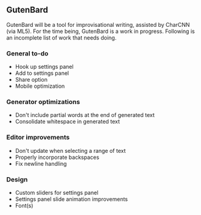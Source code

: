 ## GutenBard

GutenBard will be a tool for improvisational writing, assisted by CharCNN (via ML5). For the time being, GutenBard is a work in progress. Following is an incomplete list of work that needs doing.

### General to-do
* Hook up settings panel
* Add to settings panel
* Share option
* Mobile optimization

### Generator optimizations
* Don't include partial words at the end of generated text
* Consolidate whitespace in generated text

### Editor improvements
* Don't update when selecting a range of text
* Properly incorporate backspaces
* Fix newline handling

### Design
* Custom sliders for settings panel
* Settings panel slide animation improvements
* Font(s)